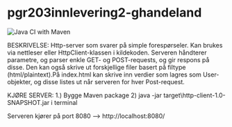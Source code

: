 # pgr203innlevering2-ghandeland

![Java CI with Maven](https://github.com/kristiania/pgr203innlevering2-ghandeland/workflows/Java%20CI%20with%20Maven/badge.svg)

BESKRIVELSE: Http-server som svarer på simple forespørseler. Kan brukes via nettleser eller HttpClient-klassen i kildekoden. Serveren håndterer parametre, og parser enkle GET- og POST-requests, og gir respons på disse. Den kan også skrive ut forskjellige filer basert på filtype (html/plaintext).På index.html kan skrive inn verdier som lagres som User-objekter, og disse listes ut når serveren for hver Post-request.

KJØRE SERVER: 1.) Bygge Maven package  2) java -jar target\http-client-1.0-SNAPSHOT.jar i terminal

Serveren kjører på port 8080
--> http://localhost:8080/
